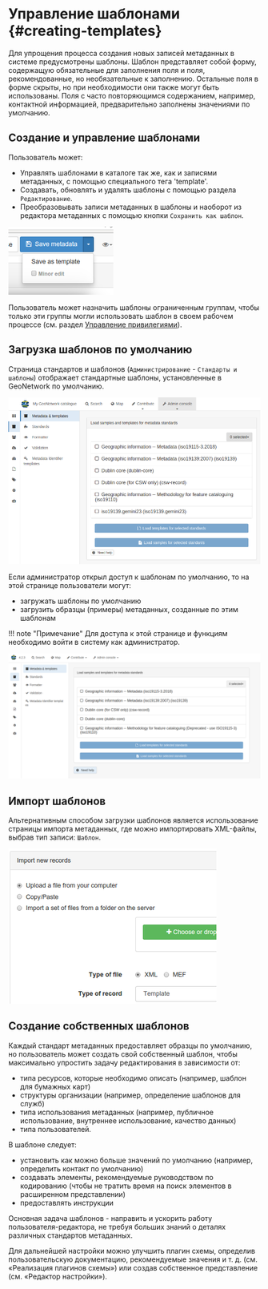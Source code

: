 # Управление шаблонами {#creating-templates}

Для упрощения процесса создания новых записей метаданных в системе предусмотрены шаблоны. 
Шаблон представляет собой форму, содержащую обязательные для заполнения поля и поля, рекомендованные, но необязательные к заполнению. 
Остальные поля в форме скрыты, но при необходимости они также могут быть использованы. 
Поля с часто повторяющимся содержанием, например, контактной информацией, предварительно заполнены значениями по умолчанию.

## Создание и управление шаблонами

Пользователь может:

- Управлять шаблонами в каталоге так же, как и записями метаданных, с помощью специального тега 'template'.
- Создавать, обновлять и удалять шаблоны с помощью раздела `Редактирование`.
- Преобразовывать записи метаданных в шаблоны и наоборот из редактора метаданных с помощью кнопки `Сохранить как шаблон`.

![](img/save-as-templates.png)

Пользователь может назначить шаблоны ограниченным группам, чтобы только эти группы могли использовать шаблон в своем рабочем процессе (см. раздел [Управление привилегиями](../publishing/managing-privileges.md)).

## Загрузка шаблонов по умолчанию

Страница стандартов и шаблонов (`Администрирование` - `Стандарты и шаблоны`) отображает стандартные шаблоны, установленные в GeoNetwork по умолчанию.

![](../../install-guide/img/metadata-and-templates.png)

Если администратор открыл доступ к шаблонам по умолчанию, то на этой странице пользователи могут:

- загружать шаблоны по умолчанию
- загрузить образцы (примеры) метаданных, созданные по этим шаблонам

!!! note "Примечание"
    Для доступа к этой странице и функциям необходимо войти в систему как администратор.

![](../../install-guide/img/templates.png)

## Импорт шаблонов

Альтернативным способом загрузки шаблонов является использование страницы импорта метаданных, где можно импортировать XML-файлы, выбрав тип записи: `Шаблон`.

![](img/import-template.png)

## Создание собственных шаблонов

Каждый стандарт метаданных предоставляет образцы по умолчанию, но пользователь может создать свой собственный шаблон, 
чтобы максимально упростить задачу редактирования в зависимости от:

- типа ресурсов, которые необходимо описать (например, шаблон для бумажных карт)
- структуры организации (например, определение шаблонов для служб)
- типа использования метаданных (например, публичное использование, внутреннее использование, качество данных)
- типа пользователей.

В шаблоне следует:

- установить как можно больше значений по умолчанию (например, определить контакт по умолчанию)
- создавать элементы, рекомендуемые руководством по кодированию (чтобы не тратить время на поиск элементов в расширенном представлении)
- предоставлять инструкции

Основная задача шаблонов - направить и ускорить работу пользователя-редактора, не требуя больших знаний о деталях различных стандартов метаданных.

Для дальнейшей настройки можно улучшить плагин схемы, определив пользовательскую документацию, рекомендуемые значения и т. д. (см. «Реализация плагинов схемы»)
или создав собственное представление (см. «Редактор настройки»).
